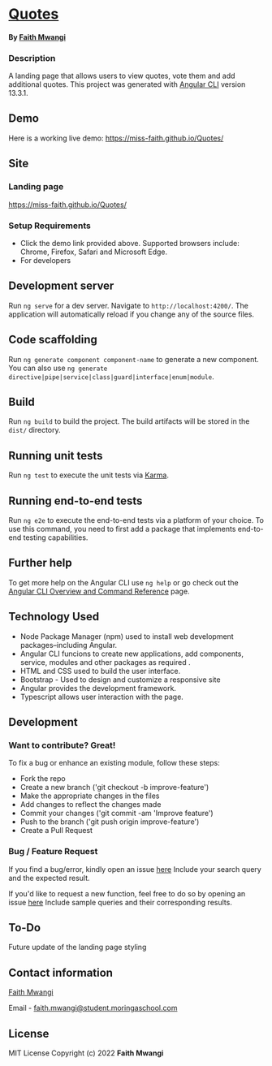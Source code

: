 # [Quotes](https://miss-faith.github.io/Quotes/)
#### By [Faith Mwangi](https://github.com/miss-faith)
### Description
A landing page that allows users to view quotes, vote them and add additional quotes.
This project was generated with [Angular CLI](https://github.com/angular/angular-cli) version 13.3.1.
## Demo
Here is a working live demo: https://miss-faith.github.io/Quotes/

## Site
### Landing page
https://miss-faith.github.io/Quotes/
### Setup Requirements
* Click the demo link provided above. Supported browsers include: Chrome, Firefox, Safari and Microsoft Edge.
* For developers
## Development server
Run `ng serve` for a dev server. Navigate to `http://localhost:4200/`. The application will automatically reload if you change any of the source files.
## Code scaffolding
Run `ng generate component component-name` to generate a new component. You can also use `ng generate directive|pipe|service|class|guard|interface|enum|module`.
## Build
Run `ng build` to build the project. The build artifacts will be stored in the `dist/` directory.
## Running unit tests
Run `ng test` to execute the unit tests via [Karma](https://karma-runner.github.io).
## Running end-to-end tests
Run `ng e2e` to execute the end-to-end tests via a platform of your choice. To use this command, you need to first add a package that implements end-to-end testing capabilities.
## Further help
To get more help on the Angular CLI use `ng help` or go check out the [Angular CLI Overview and Command Reference](https://angular.io/cli) page.

## Technology Used
* Node Package Manager (npm) used to install web development packages–including Angular.
* Angular CLI funcions to create new applications, add components, service, modules and other packages as required .
* HTML and CSS used to build the user interface.
* Bootstrap - Used to design and customize a responsive site
* Angular provides the development framework.
* Typescript allows user interaction with the page.

## Development
### Want to contribute? Great!
To fix a bug or enhance an existing module, follow these steps:
* Fork the repo
* Create a new branch ('git checkout -b improve-feature')
* Make the appropriate changes in the files
* Add changes to reflect the changes made
* Commit your changes ('git commit -am 'Improve feature')
* Push to the branch ('git push origin improve-feature')
* Create a Pull Request
### Bug / Feature Request
If you find a bug/error, kindly open an issue [here](https://github.com/miss-faith/Quotes/issues/new)
Include your search query and the expected result.

If you'd like to request a new function, feel free to do so by opening an issue [here](https://github.com/miss-faith/Quotes/issues/new)
Include sample queries and their corresponding results.
## To-Do
Future update of the landing page styling
## Contact information
[Faith Mwangi](https://github.com/miss-faith)

Email - faith.mwangi@student.moringaschool.com
## License
MIT License
Copyright (c) 2022 **Faith Mwangi**